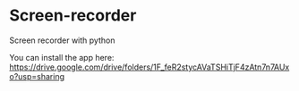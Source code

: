 # Screen-recorder
Screen recorder with python

You can install the app here:
https://drive.google.com/drive/folders/1F_feR2stycAVaTSHiTjF4zAtn7n7AUxo?usp=sharing
